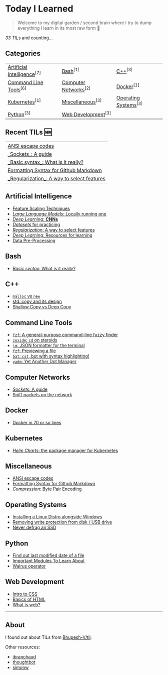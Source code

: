 # Today I Learned

> Welcome to my digital garden / second brain where I try to dump everything I learn in its most raw form 🌱

_33 TILs_ and counting...

## Categories

<table align="center"><tbody>
<tr>
<td><a href="#artificial-intelligence">Artificial Intelligence</a><sup>[7]</sup></td>
<td><a href="#bash">Bash</a><sup>[1]</sup></td>
<td><a href="#c++">C++</a><sup>[3]</sup></td>
</tr>
<tr>
<td><a href="#command-line-tools">Command Line Tools</a><sup>[6]</sup></td>
<td><a href="#computer-networks">Computer Networks</a><sup>[2]</sup></td>
<td><a href="#docker">Docker</a><sup>[1]</sup></td>
</tr>
<tr>
<td><a href="#kubernetes">Kubernetes</a><sup>[1]</sup></td>
<td><a href="#miscellaneous">Miscellaneous</a><sup>[3]</sup></td>
<td><a href="#operating-systems">Operating Systems</a><sup>[3]</sup></td>
</tr>
<tr>
<td><a href="#python">Python</a><sup>[3]</sup></td>
<td><a href="#web-development">Web Development</a><sup>[3]</sup></td>
</tr>
</tbody></table>

## Recent TILs 🆕

<table align="center"><tbody>
<tr>
<td><a href="miscellaneous/ANSI-escape-codes.md">ANSI escape codes</a></td>
</tr>
<tr>
<td><a href="computer-networks/sockets.md">_Sockets_: A guide</a></td>
</tr>
<tr>
<td><a href="bash/basics.md">_Basic syntax_: What is it really?</a></td>
</tr>
<tr>
<td><a href="miscellaneous/formatting-syntax.md">Formatting Syntax for Github Markdown</a></td>
</tr>
<tr>
<td><a href="artificial-intelligence/feature-selection.md">_Regularization_: A way to select features</a></td>
</tr>
</tbody></table>

## Artificial Intelligence

- [Feature Scaling Techniques](./artificial-intelligence/feature-scaling-techniques.md)
- [_Large Language Models_: Locally running one](./artificial-intelligence/locally-run-an-LLM.md)
- [_Deep Learning_: **CNNs**](./artificial-intelligence/conv-neural-networks.md)
- [_Datasets_ for practicing](./artificial-intelligence/useful-datasets-to-learn-ML.md)
- [_Regularization_: A way to select features](./artificial-intelligence/feature-selection.md)
- [_Deep Learning_: Resources for learning](./artificial-intelligence/deep-learning.md)
- [Data Pre-Processing](./artificial-intelligence/data-pre_processing.md)

## Bash

- [_Basic syntax_: What is it really?](./bash/basics.md)

## C++

- [`malloc` vs `new`](./c++/malloc-new.md)
- [std::copy and its design](./c++/copy-and-its-design.md)
- [Shallow Copy vs Deep Copy](./c++/deep-vs-shallow-copy.md)

## Command Line Tools

- [`fzf`: A general-purpose command-line fuzzy finder](./command-line-tools/fzf.md)
- [`zoxide`: `cd` on steroids](./command-line-tools/zoxide.md)
- [`jq`: JSON formatter for the terminal](./command-line-tools/jq.md)
- [`fzf`: Previewing a file](./command-line-tools/fzf-previewing-a-file.md)
- [`bat`: `cat`, but with syntax highlighting!](./command-line-tools/bat.md)
- [`yadm`: Yet Another Dot Manager](./command-line-tools/yadm.md)

## Computer Networks

- [_Sockets_: A guide](./computer-networks/sockets.md)
- [Sniff packets on the network](./computer-networks/sniff-packets-on-the-network.md)

## Docker

- [Docker in 70 or so lines](./docker/docker-in-70-or-so-lines.md)

## Kubernetes

- [_Helm Charts_: the package manager for Kubernetes](./kubernetes/helm-charts.md)

## Miscellaneous

- [ANSI escape codes](./miscellaneous/ANSI-escape-codes.md)
- [Formatting Syntax for Github Markdown](./miscellaneous/formatting-syntax.md)
- [_Compression_: Byte Pair Encoding](./miscellaneous/byte-pair-encoding.md)

## Operating Systems

- [Installing a Linux Distro alongside Windows](./operating-systems/installing-a-Linux-Distro-alongside-Windows.md)
- [Removing write protection from disk / USB drive](./operating-systems/removing-write-protection-from-disk.md)
- [Never defrag an SSD](./operating-systems/defragging-an-SSD.md)

## Python

- [Find out last modified date of a file](./python/find-out-last-modified-date-of-a-file.md)
- [Important Modules To Learn About](./python/important-modules-to-learn-about.md)
- [Walrus operator](./python/walrus-operator.md)

## Web Development

- [Intro to CSS](./web-development/css.md)
- [Basics of HTML](./web-development/html.md)
- [What is web?](./web-development/web.md)

---

## About

I found out about TILs from [Bhupesh-V/til](https://github.com/Bhupesh-V/til).

Other resources:
- [jbranchaud](https://github.com/jbranchaud/til)
- [thoughtbot](https://github.com/thoughtbot/til)
- [simonw](https://github.com/simonw/til)
